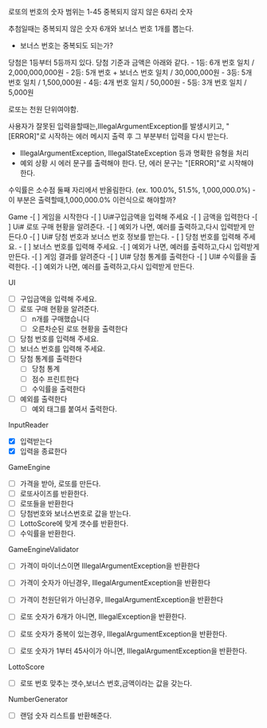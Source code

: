로또의 번호의 숫자 범위는 1-45
중복되지 않지 않은 6자리 숫자

추첨일때는 중복되지 않은 숫자 6개와 보너스 번호 1개를 뽑는다.
 - 보너스 번호는 중복되도 되는가?

당첨은 1등부터 5등까지 있다. 당첨 기준과 금액은 아래와 같다.
     - 1등: 6개 번호 일치 / 2,000,000,000원
     - 2등: 5개 번호 + 보너스 번호 일치 / 30,000,000원
     - 3등: 5개 번호 일치 / 1,500,000원
     - 4등: 4개 번호 일치 / 50,000원
     - 5등: 3개 번호 일치 / 5,000원

 로또는 천원 단위여야함.

사용자가 잘못된 입력을할때는,IllegalArgumentException를 발생시키고, "[ERROR]"로 시작하는 에러 메시지 출력 후 그 부분부터 입력을 다시 받는다.
- IllegalArgumentException, IllegalStateException 등과 명확한 유형을 처리
- 예외 상황 시 에러 문구를 출력해야 한다. 단, 에러 문구는 "[ERROR]"로 시작해야 한다.

수익률은 소수점 둘째 자리에서 반올림한다. (ex. 100.0%, 51.5%, 1,000,000.0%)
    - 이 부분은 출력할때,1,000,000.0% 이런식으로 해야할까?

Game
    -[ ] 게임을 시작한다
        -[ ] Ui#구입금액을 입력해 주세요
        -[ ] 금액을 입력한다
        -[ ] Ui# 로또 구매 현황을 알려준다.
        -[ ] 예외가 나면, 예러를 출력하고,다시 입력받게 만든다.0
    -[ ] Ui# 당첨 번호과 보너스 번호 정보를 받는다.
        - [ ] 당첨 번호를 입력해 주세요.
        - [ ] 보너스 번호를 입력해 주세요.
        -[ ] 예외가 나면, 예러를 출력하고,다시 입력받게 만든다.
    -[ ] 게임 결과를 알려준다
        -[ ] UI# 당첨 통계를 출력한다
        -[ ] UI# 수익률을 출력한다.
    -[ ] 예외가 나면, 예러를 출력하고,다시 입력받게 만든다.
    
UI
 - [ ] 구입금액을 입력해 주세요.
 - [ ] 로또 구매 현황을 알려준다.
   -[ ] n개를 구매했습니다
   -[ ] 오른차순된 로또 현황을 출력한다
 - [ ] 당첨 번호를 입력해 주세요.
 - [ ] 보너스 번호를 입력해 주세요.
 -[ ] 당첨 통계를 출력한다
   -[ ] 당첨 통계 
   - [ ] 점수 프린트한다
   - [ ] 수익률을 출력한다 
 -[ ] 예외를 출력한다
    -[ ] 예외 태그를 붙여서 출력한다.

InputReader
   - [x] 입력받는다
   - [x] 입력을 종료한다

GameEngine
   - [ ] 가격을 받아, 로또를 만든다.
   - [ ] 로또사이즈를 반환한다.
   - [ ] 로또들을 반환한다
   - [ ] 당첨번호와 보너스번호로 값을 받는다.
   - [ ] LottoScore에 맞게 갯수를 반환한다.
   - [ ] 수익률을 반환한다.

GameEngineValidator
 - [ ] 가격이 마이너스이면 IllegalArgumentException을 반환한다
 - [ ] 가격이 숫자가 아닌경우, IllegalArgumentException을 반환한다
 - [ ] 가격이 천원단위가 아닌경우, IllegalArgumentException을 반환한다
 - [ ] 로또 숫자가 6개가 아니면, IllegalException을 반환한다.
 - [ ] 로또 숫자가 중복이 있는경우, IllegalArgumentException을 반환한다.
 - [ ] 로또 숫자가 1부터 45사이가 아니면, IllegalArgumentException을 반환한다.


LottoScore
   -[ ] 로또 번호 맞추는 갯수,보너스 번호,금액이라는 값을 갖는다.


NumberGenerator
   -[ ] 랜덤 숫자 리스트를 반환해준다.
